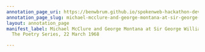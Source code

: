 ```yaml
---
annotation_page_uri: https://benwbrum.github.io/spokenweb-hackathon-development-noterms/annotations/michael-mcclure-and-george-montana-at-sir-george-williams-university-the-poetry-series-22-march-1968-canvas-1-audience.json
annotation_page_slug: michael-mcclure-and-george-montana-at-sir-george-williams-university-the-poetry-series-22-march-1968-canvas-1-audience
layout: annotation_page
manifest_label: Michael McClure and George Montana at Sir George Williams University,
  The Poetry Series, 22 March 1968

---
```

